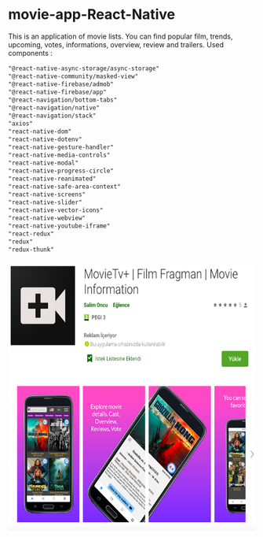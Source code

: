 # movie-app-React-Native
This is an application of movie lists. You can find popular film, trends, upcoming, votes, informations, overview, review and trailers. 
Used components :
 
 
    "@react-native-async-storage/async-storage"
    "@react-native-community/masked-view"
    "@react-native-firebase/admob"
    "@react-native-firebase/app" 
    "@react-navigation/bottom-tabs"
    "@react-navigation/native"
    "@react-navigation/stack"
    "axios"
    "react-native-dom"
    "react-native-dotenv"
    "react-native-gesture-handler"
    "react-native-media-controls"
    "react-native-modal"
    "react-native-progress-circle"
    "react-native-reanimated"
    "react-native-safe-area-context"
    "react-native-screens"
    "react-native-slider"
    "react-native-vector-icons"
    "react-native-webview"
    "react-native-youtube-iframe"
    "react-redux"
    "redux"
    "redux-thunk"


<div>
  <img src="images/googleplay.png" width="auto" height="550" >
</div>
